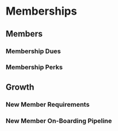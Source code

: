 # Memberships
## Members
### Membership Dues
### Membership Perks
## Growth
### New Member Requirements
### New Member On-Boarding Pipeline

